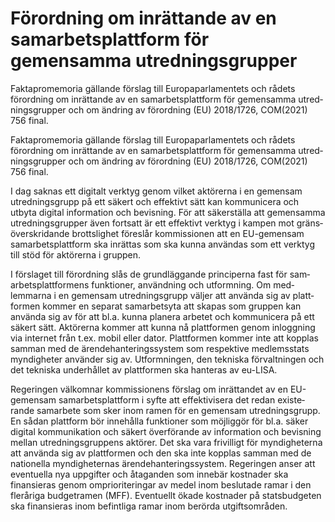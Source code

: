 # Förordning om inrättande av en samarbetsplattform för gemensamma utredningsgrupper

Faktapromemoria gällande förslag till Europa­parla­mentets och rådets förord­ning om inrät­tande av en sam­arbets­plattform för gemen­samma utred­nings­grupper och om ändring av förord­ning (EU) 2018/1726, COM(2021) 756 final.

Faktapromemoria gällande förslag till Europa­parla­mentets och rådets förord­ning om inrät­tande av en sam­arbets­plattform för gemen­samma utred­nings­grupper och om ändring av förord­ning (EU) 2018/1726, COM(2021) 756 final.

I dag saknas ett digitalt verk­tyg genom vilket aktörerna i en gemen­sam utrednings­grupp på ett säkert och effek­tivt sätt kan kom­municera och utbyta digital informa­tion och bevisning. För att säker­ställa att gemen­samma utrednings­grupper även fortsatt är ett effektivt verktyg i kampen mot gräns­över­skridande brotts­lighet föreslår kom­missionen att en EU-gemensam sam­arbets­platt­form ska inrättas som ska kunna användas som ett verktyg till stöd för aktörerna i gruppen.

I förslaget till förord­ning slås de grund­läggande princi­perna fast för sam­arbets­platt­formens funktioner, använd­ning och utform­ning. Om med­lemmarna i en gemen­sam utred­nings­grupp väljer att använda sig av platt­formen kommer en separat sam­arbets­yta att skapas som gruppen kan använda sig av för att bl.a. kunna planera arbetet och kom­municera på ett säkert sätt. Aktörerna kommer att kunna nå platt­formen genom inlogg­ning via internet från t.ex. mobil eller dator. Platt­formen kommer inte att kopplas samman med de ärende­hanterings­system som respektive med­lems­stats myndig­heter använder sig av. Utform­ningen, den tekniska förvalt­ningen och det tekniska under­hållet av platt­formen ska han­teras av eu-LISA.

Regeringen välkomnar kom­missionens förslag om inrättandet av en EU-gemensam sam­arbets­platt­form i syfte att effekti­visera det redan existe­rande sam­arbete som sker inom ramen för en gemen­sam utrednings­grupp. En sådan plattform bör innehålla funk­tioner som möjlig­gör för bl.a. säker digital kom­munikation och säkert över­förande av informa­tion och bevis­ning mellan utred­nings­gruppens aktörer. Det ska vara frivilligt för myndig­heterna att använda sig av platt­formen och den ska inte kopplas samman med de nationella myndig­heternas ärende­hanterings­system. Regeringen anser att eventuella nya uppgifter och åtagan­den som innebär kost­nader ska finansieras genom ompriori­teringar av medel inom beslu­tade ramar i den fleråriga budget­ramen (MFF). Eventuellt ökade kostnader på stats­budgeten ska finansieras inom befintliga ramar inom berörda utgifts­områden.

